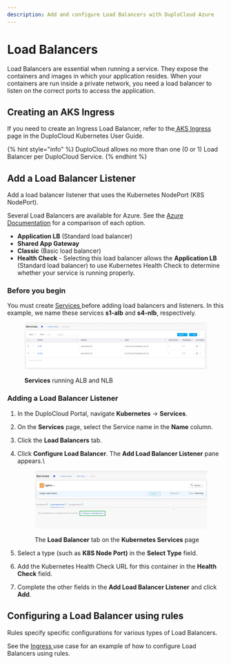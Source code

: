 ```yaml
---
description: Add and configure Load Balancers with DuploCloud Azure
---
```


# Load Balancers

Load Balancers are essential when running a service. They expose the containers and images in which your application resides. When your containers are run inside a private network, you need a load balancer to listen on the correct ports to access the application.

## Creating an AKS Ingress

If you need to create an Ingress Load Balancer, refer to the[ AKS Ingress](../../kubernetes-overview/ingress-loadbalancer/aks-ingress/) page in the DuploCloud Kubernetes User Guide.&#x20;

{% hint style="info" %}
DuploCloud allows no more than one (0 or 1) Load Balancer per DuploCloud Service.
{% endhint %}

## Add a Load Balancer Listener&#x20;

Add a load balancer listener that uses the Kubernetes NodePort (K8S NodePort).

Several Load Balancers are available for Azure. See the [Azure Documentation](https://learn.microsoft.com/en-us/azure/load-balancer/skus) for a comparison of each option.

* **Application LB** (Standard load balancer)
* **Shared App Gateway**
* **Classic** (Basic load balancer)
* **Health Check** - Selecting this load balancer allows the **Application LB** (Standard load balancer) to use Kubernetes Health Check to determine whether your service is running properly.

### Before you begin

You must create [Services ](containers-and-services/#adding-a-duplocloud-service)before adding load balancers and listeners. In this example, we name these services **s1-alb** and **s4-nlb**, respectively.&#x20;

<figure><img src="../../.gitbook/assets/replacement services.png" alt=""><figcaption><p><strong>Services</strong> running ALB and NLB</p></figcaption></figure>

### Adding a Load Balancer Listener

1. In the DuploCloud Portal, navigate **Kubernetes** -> **Services**.
2. On the **Services** page, select the Service name in the **Name** column.
3. Click the **Load Balancers** tab.
4.  Click **Configure Load Balancer**. The **Add Load Balancer Listener** pane appears.\


    <figure><img src="../../.gitbook/assets/replace conifgure LB.png" alt=""><figcaption><p>The <strong>Load Balancer</strong> tab on the <strong>Kubernetes Services</strong> page</p></figcaption></figure>
5. Select a type (such as **K8S Node Port)** in the **Select Type** field.&#x20;
6. Add the Kubernetes Health Check URL for this container in the **Health Check** field.&#x20;
7. Complete the other fields in the **Add Load Balancer Listener** and click **Add**.

## Configuring a Load Balancer using rules

Rules specify specific configurations for various types of Load Balancers.

See the [Ingress ](../../kubernetes-overview/ingress-loadbalancer/aks-ingress/)use case for an example of how to configure Load Balancers using rules.&#x20;
